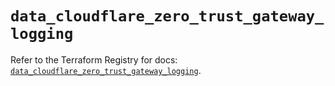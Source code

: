 # `data_cloudflare_zero_trust_gateway_logging`

Refer to the Terraform Registry for docs: [`data_cloudflare_zero_trust_gateway_logging`](https://registry.terraform.io/providers/cloudflare/cloudflare/5.6.0/docs/data-sources/zero_trust_gateway_logging).
